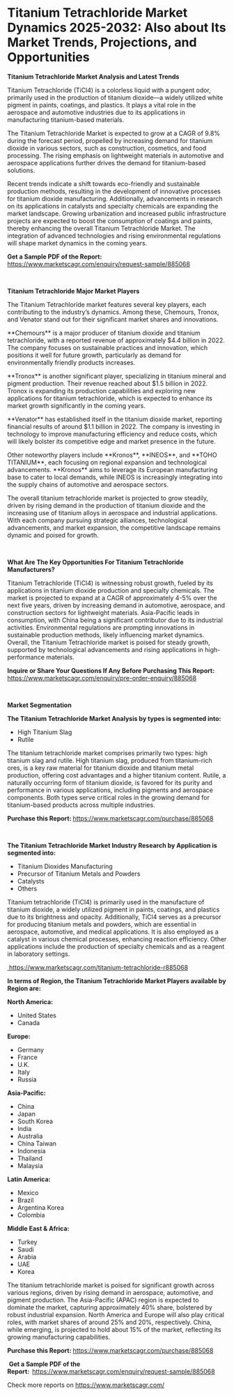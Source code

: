<p><h1>Titanium Tetrachloride Market Dynamics 2025-2032: Also about Its Market Trends, Projections, and Opportunities</h1></p><p><strong>Titanium Tetrachloride Market Analysis and Latest Trends</strong></p>
<p><p>Titanium Tetrachloride (TiCl4) is a colorless liquid with a pungent odor, primarily used in the production of titanium dioxide—a widely utilized white pigment in paints, coatings, and plastics. It plays a vital role in the aerospace and automotive industries due to its applications in manufacturing titanium-based materials.</p><p>The Titanium Tetrachloride Market is expected to grow at a CAGR of 9.8% during the forecast period, propelled by increasing demand for titanium dioxide in various sectors, such as construction, cosmetics, and food processing. The rising emphasis on lightweight materials in automotive and aerospace applications further drives the demand for titanium-based solutions. </p><p>Recent trends indicate a shift towards eco-friendly and sustainable production methods, resulting in the development of innovative processes for titanium dioxide manufacturing. Additionally, advancements in research on its applications in catalysts and specialty chemicals are expanding the market landscape. Growing urbanization and increased public infrastructure projects are expected to boost the consumption of coatings and paints, thereby enhancing the overall Titanium Tetrachloride Market. The integration of advanced technologies and rising environmental regulations will shape market dynamics in the coming years.</p></p>
<p><strong>Get a Sample PDF of the Report:&nbsp;</strong> <a href="https://www.marketscagr.com/enquiry/request-sample/885068?utm_campaign=3510&utm_medium=2&utm_source=Github&utm_content=ia&utm_term=02042025&utm_id=titanium-tetrachloride">https://www.marketscagr.com/enquiry/request-sample/885068</a></p>
<p>&nbsp;</p>
<p><strong>Titanium Tetrachloride Major Market Players</strong></p>
<p><p>The Titanium Tetrachloride market features several key players, each contributing to the industry’s dynamics. Among these, Chemours, Tronox, and Venator stand out for their significant market shares and innovations.</p><p>**Chemours** is a major producer of titanium dioxide and titanium tetrachloride, with a reported revenue of approximately $4.4 billion in 2022. The company focuses on sustainable practices and innovation, which positions it well for future growth, particularly as demand for environmentally friendly products increases.</p><p>**Tronox** is another significant player, specializing in titanium mineral and pigment production. Their revenue reached about $1.5 billion in 2022. Tronox is expanding its production capabilities and exploring new applications for titanium tetrachloride, which is expected to enhance its market growth significantly in the coming years.</p><p>**Venator** has established itself in the titanium dioxide market, reporting financial results of around $1.1 billion in 2022. The company is investing in technology to improve manufacturing efficiency and reduce costs, which will likely bolster its competitive edge and market presence in the future.</p><p>Other noteworthy players include **Kronos**, **INEOS**, and **TOHO TITANIUM**, each focusing on regional expansion and technological advancements. **Kronos** aims to leverage its European manufacturing base to cater to local demands, while INEOS is increasingly integrating into the supply chains of automotive and aerospace sectors.</p><p>The overall titanium tetrachloride market is projected to grow steadily, driven by rising demand in the production of titanium dioxide and the increasing use of titanium alloys in aerospace and industrial applications. With each company pursuing strategic alliances, technological advancements, and market expansion, the competitive landscape remains dynamic and poised for growth.</p></p>
<p>&nbsp;</p>
<p><strong>What Are The Key Opportunities For Titanium Tetrachloride Manufacturers?</strong></p>
<p><p>Titanium Tetrachloride (TiCl4) is witnessing robust growth, fueled by its applications in titanium dioxide production and specialty chemicals. The market is projected to expand at a CAGR of approximately 4-5% over the next five years, driven by increasing demand in automotive, aerospace, and construction sectors for lightweight materials. Asia-Pacific leads in consumption, with China being a significant contributor due to its industrial activities. Environmental regulations are prompting innovations in sustainable production methods, likely influencing market dynamics. Overall, the Titanium Tetrachloride market is poised for steady growth, supported by technological advancements and rising applications in high-performance materials.</p></p>
<p><strong>Inquire or Share Your Questions If Any Before Purchasing This Report:</strong> <a href="https://www.marketscagr.com/enquiry/pre-order-enquiry/885068?utm_campaign=3510&utm_medium=2&utm_source=Github&utm_content=ia&utm_term=02042025&utm_id=titanium-tetrachloride">https://www.marketscagr.com/enquiry/pre-order-enquiry/885068</a></p>
<p>&nbsp;</p>
<p><strong>Market Segmentation</strong></p>
<p><strong>The Titanium Tetrachloride Market Analysis by types is segmented into:</strong></p>
<p><ul><li>High Titanium Slag</li><li>Rutile</li></ul></p>
<p><p>The titanium tetrachloride market comprises primarily two types: high titanium slag and rutile. High titanium slag, produced from titanium-rich ores, is a key raw material for titanium dioxide and titanium metal production, offering cost advantages and a higher titanium content. Rutile, a naturally occurring form of titanium dioxide, is favored for its purity and performance in various applications, including pigments and aerospace components. Both types serve critical roles in the growing demand for titanium-based products across multiple industries.</p></p>
<p><strong>Purchase this Report:&nbsp;</strong><a href="https://www.marketscagr.com/purchase/885068?utm_campaign=3510&utm_medium=2&utm_source=Github&utm_content=ia&utm_term=02042025&utm_id=titanium-tetrachloride">https://www.marketscagr.com/purchase/885068</a></p>
<p>&nbsp;</p>
<p><strong>The Titanium Tetrachloride Market Industry Research by Application is segmented into:</strong></p>
<p><ul><li>Titanium Dioxides Manufacturing</li><li>Precursor of Titanium Metals and Powders</li><li>Catalysts</li><li>Others</li></ul></p>
<p><p>Titanium tetrachloride (TiCl4) is primarily used in the manufacture of titanium dioxide, a widely utilized pigment in paints, coatings, and plastics due to its brightness and opacity. Additionally, TiCl4 serves as a precursor for producing titanium metals and powders, which are essential in aerospace, automotive, and medical applications. It is also employed as a catalyst in various chemical processes, enhancing reaction efficiency. Other applications include the production of specialty chemicals and as a reagent in laboratory settings.</p></p>
<p><a href="https://www.marketscagr.com/titanium-tetrachloride-r885068?utm_campaign=3510&utm_medium=2&utm_source=Github&utm_content=ia&utm_term=02042025&utm_id=titanium-tetrachloride">&nbsp;https://www.marketscagr.com/titanium-tetrachloride-r885068</a></p>
<p><strong>In terms of Region, the Titanium Tetrachloride Market Players available by Region are:</strong></p>
<p>
    <p> <strong> North America: </strong>
        <ul>
            <li>United States</li>
            <li>Canada</li>
        </ul>
        </p> 
    <p> <strong> Europe: </strong>
        <ul>
            <li>Germany</li>
            <li>France</li>
            <li>U.K.</li>
            <li>Italy</li>
            <li>Russia</li>
        </ul>
        </p> 
    <p> <strong> Asia-Pacific: </strong>
        <ul>
            <li>China</li>
            <li>Japan</li>
            <li>South Korea</li>
            <li>India</li>
            <li>Australia</li>
            <li>China Taiwan</li>
            <li>Indonesia</li>
            <li>Thailand</li>
            <li>Malaysia</li>
        </ul>
        </p> 
    <p> <strong> Latin America: </strong>
        <ul>
            <li>Mexico</li>
            <li>Brazil</li>
            <li>Argentina Korea</li>
            <li>Colombia</li>
        </ul>
        </p> 
    <p> <strong> Middle East & Africa: </strong>
        <ul>
            <li>Turkey</li>
            <li>Saudi</li>
            <li>Arabia</li>
            <li>UAE</li>
            <li>Korea</li>
        </ul>
    </p>
    </p>
<p><p>The titanium tetrachloride market is poised for significant growth across various regions, driven by rising demand in aerospace, automotive, and pigment production. The Asia-Pacific (APAC) region is expected to dominate the market, capturing approximately 40% share, bolstered by robust industrial expansion. North America and Europe will also play critical roles, with market shares of around 25% and 20%, respectively. China, while emerging, is projected to hold about 15% of the market, reflecting its growing manufacturing capabilities.</p></p>
<p><strong>Purchase this Report: </strong><a href="https://www.marketscagr.com/purchase/885068?utm_campaign=3510&utm_medium=2&utm_source=Github&utm_content=ia&utm_term=02042025&utm_id=titanium-tetrachloride">https://www.marketscagr.com/purchase/885068</a></p>
<p>&nbsp;<strong>Get a Sample PDF of the Report:&nbsp;&nbsp;</strong><a href="https://www.marketscagr.com/enquiry/request-sample/885068?utm_campaign=3510&utm_medium=2&utm_source=Github&utm_content=ia&utm_term=02042025&utm_id=titanium-tetrachloride">https://www.marketscagr.com/enquiry/request-sample/885068</a></p>
<p><strong></strong></p>
<p>Check more reports on <a href="https://www.marketscagr.com/?utm_campaign=3510&utm_medium=2&utm_source=Github&utm_content=ia&utm_term=02042025&utm_id=titanium-tetrachloride">https://www.marketscagr.com/</a></p>